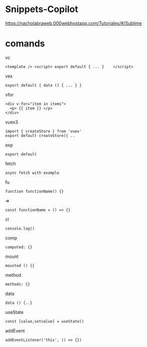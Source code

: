 # Snippets-Copilot

https://nacholabraweb.000webhostapp.com/Tutoriales/#/Sublime

# comands

vc

	<template /> <script> export default { ... }	</script>

vex

	export default { data () { ... } }

vfor

	<div v-for="item in items">
	  <p> {{ item }} </p>
	</div>

vuex3

	import { createStore } from 'vuex'
	export default createStore({ ..

exp

	export default

fetch

	async fetch with example

fu

	function functionName() {}

=>
	
	const functionName = () => {}

cl

	console.log()

comp

	computed: {}

mount

	mounted () {}

method

	methods: {}

data

	data () {..}

useState

	const [value,setvalue] = useState()

addEvent

	addEventListener('this', () => {})